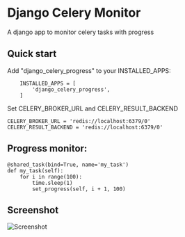 # Django Celery Monitor

A django app to monitor celery tasks with progress

## Quick start

Add "django_celery_progress" to your INSTALLED_APPS:

```
    INSTALLED_APPS = [
        'django_celery_progress',
    ]
```

Set CELERY_BROKER_URL and CELERY_RESULT_BACKEND

```
CELERY_BROKER_URL = 'redis://localhost:6379/0'
CELERY_RESULT_BACKEND = 'redis://localhost:6379/0'
```

## Progress monitor:

```
@shared_task(bind=True, name='my_task')
def my_task(self):
    for i in range(100):
        time.sleep(1)
        set_progress(self, i + 1, 100)
```

## Screenshot

![Screenshot](https://raw.githubusercontent.com/sandbox-pokhara/django-celery-progress/master/images/screenshot.png)
